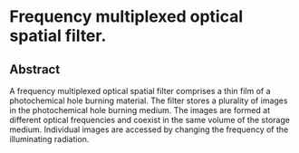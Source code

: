 # Frequency multiplexed optical spatial filter.

## Abstract
A frequency multiplexed optical spatial filter comprises a thin film of a photochemical hole burning material. The filter stores a plurality of images in the photochemical hole burning medium. The images are formed at different optical frequencies and coexist in the same volume of the storage medium. Individual images are accessed by changing the frequency of the illuminating radiation.